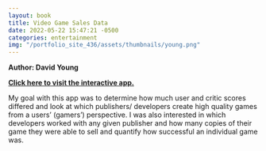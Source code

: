```yaml
---
layout: book
title: Video Game Sales Data
date: 2022-05-22 15:47:21 -0500
categories: entertainment
img: "/portfolio_site_436/assets/thumbnails/young.png"
---
```


<b>Author: David Young</b>

<b><a href="https://dfyoung2.shinyapps.io/gaming/">Click here to visit the interactive app.</a></b>

My goal with this app was to determine how much user and critic
scores differed and look at which publishers/ developers create high quality
games from a users’ (gamers’) perspective. I was also interested in which
developers worked with any given publisher and how many copies of their game
they were able to sell and quantify how successful an individual game was.

[jekyll-docs]: https://jekyllrb.com/docs/home
[jekyll-gh]:   https://github.com/jekyll/jekyll
[jekyll-talk]: https://talk.jekyllrb.com/

